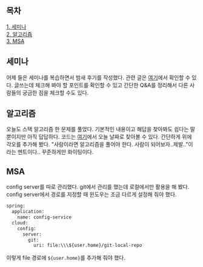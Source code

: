 ## 목차
[1. 세미나](#세미나)   
[2. 알고리즘](#알고리즘)   
[3. MSA](#msa)   

## 세미나
어제 들은 세미나를 복습하면서 밤새 후기를 작성했다. 관련 글은 [여기](https://velog.io/@ohju96/22%EB%85%84-7%EC%9B%94-%EC%9A%B0%EC%95%84%ED%95%9C%ED%85%8C%ED%81%AC%EC%84%B8%EB%AF%B8%EB%82%98-%EA%B0%9C%EB%B0%9C%EC%9E%90%EB%8F%84-%EA%B8%80%EC%9D%84-%EC%9E%98-%EC%8D%A8%EC%95%BC-%ED%95%9C%EB%8B%A4%EA%B3%A0%EC%9A%94-%ED%9B%84%EA%B8%B0)에서 확인할 수 있다. 글쓰는데 체크해 봐야 할 포인트를 확인할 수 있고 간단한 Q&A를 정리해서 다른 사람들의 궁금한 점을 체크할 수도 있다.

## 알고리즘
오늘도 스택 알고리즘 한 문제를 풀었다. 기본적인 내용이고 해답을 찾아봐도 쉽다는 말 뿐이지만 아직 답답하다. 코드는 [여기](https://velog.io/@ohju96/Algorithm)에서 오늘 날짜로 찾아볼 수 있다. 간단하게 위에 각오를 추가해 봤다. "사람이라면 알고리즘을 풀어야 한다. 사람이 되어보자..제발.."이라는 멘트이다.. 꾸준하게만 화이팅이다.

## MSA
config server를 따로 관리했다. git에서 관리를 했는데 로컬에서만 활용을 해 봤다. config server에서 경로를 지정할 때 윈도우는 조금 다르게 설정해 줘야 했다. 
```xml
spring:
  application:
    name: config-service
  cloud:
    config:
      server:
        git:
          uri: file:\\\${user.home}/git-local-repo
```
이렇게 file 경로에 `${user.home}`를 추가해 줘야 했다. 